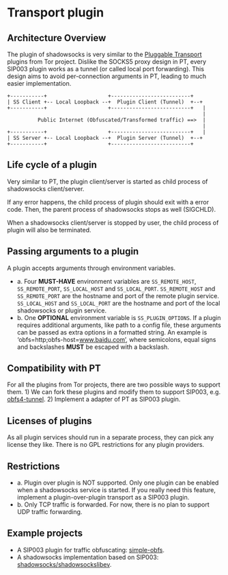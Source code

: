 
# Transport plugin

## Architecture Overview

The plugin of shadowsocks is very similar to the [Pluggable Transport](https://gitweb.torproject.org/torspec.git/tree/pt-spec.txt) plugins from Tor project. Dislike the SOCKS5 proxy design in PT, every SIP003 plugin works as a tunnel (or called local port forwarding). This design aims to avoid per-connection arguments in PT, leading to much easier implementation.

```
+-----------+                    +--------------------------+
| SS Client +-- Local Loopback --+  Plugin Client (Tunnel)  +--+
+-----------+                    +--------------------------+   |
                                                                |
          Public Internet (Obfuscated/Transformed traffic) ==>  |
                                                                |
+-----------+                    +--------------------------+   |
| SS Server +-- Local Loopback --+  Plugin Server (Tunnel)  +--+
+-----------+                    +--------------------------+
```


## Life cycle of a plugin

Very similar to PT, the plugin client/server is started as child process of shadowsocks client/server.

If any error happens, the child process of plugin should exit with a error code. Then, the parent process of shadowsocks stops as well (SIGCHLD). 

When a shadowsocks client/server is stopped by user, the child process of plugin will also be terminated.

## Passing arguments to a plugin

A plugin accepts arguments through environment variables.

- a. Four **MUST-HAVE** environment variables are `SS_REMOTE_HOST`, `SS_REMOTE_PORT`, `SS_LOCAL_HOST` and `SS_LOCAL_PORT`. `SS_REMOTE_HOST` and `SS_REMOTE_PORT` are the hostname and port of the remote plugin service. `SS_LOCAL_HOST` and `SS_LOCAL_PORT` are the hostname and port of the local shadowsocks or plugin service.
- b. One **OPTIONAL** environment variable is `SS_PLUGIN_OPTIONS`. If a plugin requires additional arguments, like path to a config file, these arguments can be passed as extra options in a formatted string. An example is ‘obfs=http;obfs-host=www.baidu.com’, where semicolons, equal signs and backslashes **MUST** be escaped with a backslash.

## Compatibility with PT

For all the plugins from Tor projects, there are two possible ways to support them. 1) We can fork these plugins and modify them to support SIP003, e.g. [obfs4-tunnel](https://github.com/madeye/obfs4-tunnel). 2) Implement a adapter of PT as SIP003 plugin.

## Licenses of plugins

As all plugin services should run in a separate process, they can pick any license they like. There is no GPL restrictions for any plugin providers.

## Restrictions

- a. Plugin over plugin is NOT supported. Only one plugin can be enabled when a shadowsocks service is started. If you really need this feature, implement a plugin-over-plugin transport as a SIP003 plugin.
- b. Only TCP traffic is forwarded. For now, there is no plan to support UDP traffic forwarding.

## Example projects

- A SIP003 plugin for traffic obfuscating: [simple-obfs](https://github.com/shadowsocks/simple-obfs).
- A shadowsocks implementation based on SIP003: [shadowsocks/shadowsockslibev](https://github.com/shadowsocks/shadowsocks-libev).
